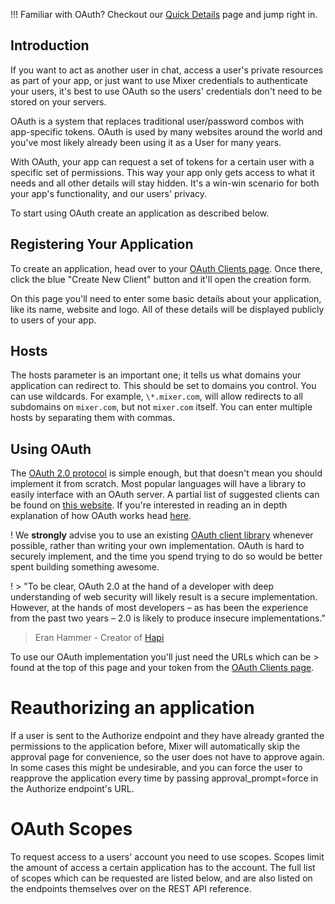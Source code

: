 !!! Familiar with OAuth? Checkout our [Quick Details](#123) page and jump right in.

## Introduction

If you want to act as another user in chat, access a user's private resources as part of your app, or just want to use Mixer credentials to authenticate your users, it's best to use OAuth so the users' credentials don't need to be stored on your servers.

OAuth is a system that replaces traditional user/password combos with app-specific tokens. OAuth is used by many websites around the world and you've most likely already been using it as a User for many years.

With OAuth, your app can request a set of tokens for a certain user with a specific set of permissions. This way your app only gets access to what it needs and all other details will stay hidden. It's a win-win scenario for both your app's functionality, and our users' privacy.

To start using OAuth create an application as described below.

## Registering Your Application

To create an application, head over to your [OAuth Clients page](https://mixer.com/lab/oauth). Once there, click the blue "Create New Client" button and it'll open the creation form.

On this page you'll need to enter some basic details about your application, like its name, website and logo. All of these details will be displayed publicly to users of your app.

## Hosts

The hosts parameter is an important one; it tells us what domains your application can redirect to. This should be set to domains you control. You can use wildcards. For example, `\*.mixer.com`, will allow redirects to all subdomains on `mixer.com`, but not `mixer.com` itself. You can enter multiple hosts by separating them with commas.

## Using OAuth

The [OAuth 2.0 protocol](https://tools.ietf.org/html/rfc6749) is simple enough, but that doesn't mean you should implement it from scratch. Most popular languages will have a library to easily interface with an OAuth server. A partial list of suggested clients can be found on [this website](http://oauth.net/code/). If you're interested in reading an in depth explanation of how OAuth works head [here](https://aaronparecki.com/articles/2012/07/29/1/oauth2-simplified).

! We **strongly** advise you to use an existing [OAuth client library](http://oauth.net/code/) whenever possible, rather than writing your own implementation. OAuth is hard to securely implement, and the time you spend trying to do so would be better spent building something awesome.

! > "To be clear, OAuth 2.0 at the hand of a developer with deep understanding of web security will likely result is a secure implementation. However, at the hands of most developers – as has been the experience from the past two years – 2.0 is likely to produce insecure implementations."

> Eran Hammer - Creator of [Hapi](https://hapijs.com/)

To use our OAuth implementation you'll just need the URLs which can be > found at the top of this page and your token from the [OAuth Clients page](https://mixer.com/lab/oauth).

# Reauthorizing an application

If a user is sent to the Authorize endpoint and they have already granted the permissions to the application before, Mixer will automatically skip the approval page for convenience, so the user does not have to approve again. In some cases this might be undesirable, and you can force the user to reapprove the application every time by passing approval_prompt=force in the Authorize endpoint's URL.

# OAuth Scopes

To request access to a users' account you need to use scopes. Scopes limit the amount of access a certain application has to the account. The full list of scopes which can be requested are listed below, and are also listed on the endpoints themselves over on the REST API reference.
